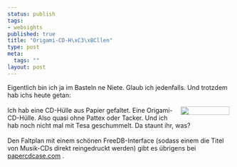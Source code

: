 ```yaml
--- 
status: publish
tags: 
- websights
published: true
title: "Origami-CD-H\xC3\xBCllen"
type: post
meta: 
  tags: ""
layout: post
---
```

Eigentlich bin ich ja im Basteln ne Niete. Glaub ich jedenfalls. Und trotzdem hab ichs heute getan:<br /><br /><img width="110" vspace="0" hspace="5" height="19" border="0" align="right" src="/wp-content/olduploads/logos/papercdcase-logo.serendipityThumb.png" alt=""  />Ich hab eine CD-Hülle aus Papier gefaltet. Eine Origami-CD-Hülle. Also quasi ohne Pattex oder Tacker. Und ich hab noch nicht mal mit Tesa geschummelt. Da staunt ihr, was?<br /><br />Den Faltplan mit einem schönen FreeDB-Interface (sodass einem die Titel von Musik-CDs direkt reingedruckt werden) gibt es übrigens bei <a href="http://www.papercdcase.com/" title="http://www.papercdcase.com/" onmouseover="window.status='http://www.papercdcase.com/';return true;" onmouseout="window.status='';return true;">papercdcase.com</a> . <br />
